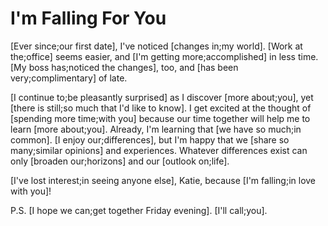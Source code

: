 # I'm Falling For You

[Ever since;our first date], I've noticed [changes in;my world]. [Work at the;office] seems easier, and [I'm getting more;accomplished] in less time. [My boss has;noticed the changes], too, and [has been very;complimentary] of late.

[I continue to;be pleasantly surprised] as I discover [more about;you], yet [there is still;so much that I'd like to know]. I get excited at the thought of [spending more time;with you] because our time together will help me to learn [more about;you]. Already, I'm learning that [we have so much;in common]. [I enjoy our;differences], but I'm happy that we [share so many;similar opinions] and experiences. Whatever differences exist can only [broaden our;horizons] and our [outlook on;life].

[I've lost interest;in seeing anyone else], Katie, because [I'm falling;in love with you]!

P.S. [I hope we can;get together Friday evening]. [I'll call;you].
